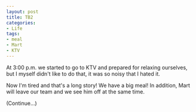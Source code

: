 ```yaml
---
layout: post
title: TB2
categories:
- Life
tags:
- meal
- Mart
- KTV
---
```


At 3:00 p.m. we started to go to KTV and prepared for relaxing ourselves, but I myself didn't like to do that, it was so noisy that I hated it.   

Now I'm tired and that's a long story! We have a big meal! In addition, Mart will leave our team and we see him off at the same time.  

(Continue...)
